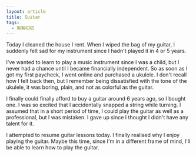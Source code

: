 ```yaml
---
layout: article
title: Guitar
tags:
  - 絮絮叨叨
---
```

Today I cleaned the house I rent. When I wiped the bag of my guitar, I suddenly felt sad for my instrument since I hadn't played it in 4 or 5 years. 

I've wanted to learn to play a music instrument since I was a child, but I never had a chance until I became financially independent. So as soon as I got my first paycheck, I went online and purchased a ukulele. I don't recall how I felt back then, but I remember being dissatisfied with the tone of the ukulele, it was boring, plain, and not as colorful as the guitar. 

I finally could finally afford to buy a guitar around 6 years ago, so I bought one. I was so excited that I accidentally snapped a string while turning. I assumed that in a short period of time, I could play the guitar as well as a professional, but I was mistaken. I gave up since I thought I didn't have any talent for it.

I attempted to resume guitar lessons today. I finally realised why I enjoy playing the guitar. Maybe this time, since I'm in a different frame of mind, I'll be able to learn how to play the guitar.